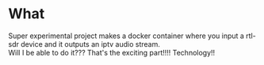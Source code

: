 # What 
Super experimental project makes a docker container where you input a rtl-sdr device and it outputs an iptv audio stream.  
Will I be able to do it??? That's the exciting part!!!! Technology!!
